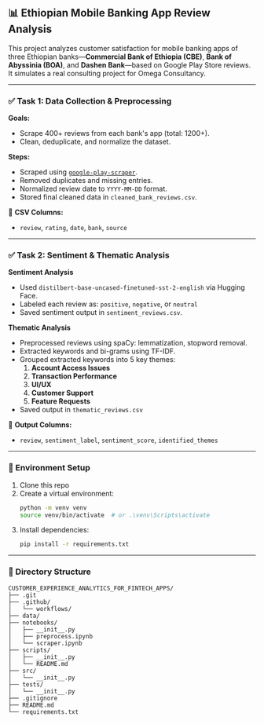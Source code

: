 ## 📊 Ethiopian Mobile Banking App Review Analysis

This project analyzes customer satisfaction for mobile banking apps of three Ethiopian banks—**Commercial Bank of Ethiopia (CBE)**, **Bank of Abyssinia (BOA)**, and **Dashen Bank**—based on Google Play Store reviews. It simulates a real consulting project for Omega Consultancy.

---

### ✅ Task 1: Data Collection & Preprocessing

**Goals:**

- Scrape 400+ reviews from each bank's app (total: 1200+).
- Clean, deduplicate, and normalize the dataset.

**Steps:**

- Scraped using [`google-play-scraper`](https://github.com/digitalepidemiologylab/gplaycli).
- Removed duplicates and missing entries.
- Normalized review date to `YYYY-MM-DD` format.
- Stored final cleaned data in `cleaned_bank_reviews.csv`.

📁 **CSV Columns:**

- `review`, `rating`, `date`, `bank`, `source`

---

### ✅ Task 2: Sentiment & Thematic Analysis

**Sentiment Analysis**

- Used `distilbert-base-uncased-finetuned-sst-2-english` via Hugging Face.
- Labeled each review as: `positive`, `negative`, or `neutral`
- Saved sentiment output in `sentiment_reviews.csv`.

**Thematic Analysis**

- Preprocessed reviews using spaCy: lemmatization, stopword removal.
- Extracted keywords and bi-grams using TF-IDF.
- Grouped extracted keywords into 5 key themes:
  1. **Account Access Issues**
  2. **Transaction Performance**
  3. **UI/UX**
  4. **Customer Support**
  5. **Feature Requests**
- Saved output in `thematic_reviews.csv`

📁 **Output Columns:**

- `review`, `sentiment_label`, `sentiment_score`, `identified_themes`

---

### 🔧 Environment Setup

1. Clone this repo
2. Create a virtual environment:
   ```bash
   python -m venv venv
   source venv/bin/activate  # or .\venv\Scripts\activate
   ```
3. Install dependencies:
   ```bash
   pip install -r requirements.txt
   ```

---

### 📂 Directory Structure

```
CUSTOMER_EXPERIENCE_ANALYTICS_FOR_FINTECH_APPS/
├── .git
├── .github/
│   └── workflows/
├── data/
├── notebooks/
│   ├── __init__.py
│   ├── preprocess.ipynb
│   └── scraper.ipynb
├── scripts/
│   ├── __init__.py
│   └── README.md
├── src/
│   └── __init__.py
├── tests/
│   └── __init__.py
├── .gitignore
├── README.md
└── requirements.txt
```
